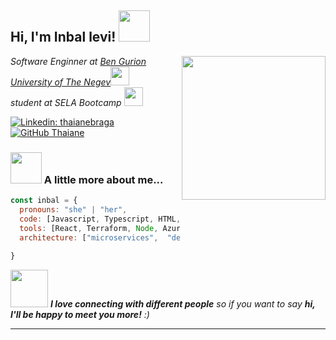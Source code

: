 <h2> Hi, I'm Inbal levi! <img src="https://media.giphy.com/media/mGcNjsfWAjY5AEZNw6/giphy.gif" width="50"></h2>
<img align='right' src="https://media.giphy.com/media/ieyl9zmCjO4b4t6qoY/giphy.gif" width="230">
<p><em>Software Enginner at <a href="http://www.unb.br">Ben Gurion University of The Negev</a><img src="https://media.giphy.com/media/fYSnHlufseco8Fh93Z/giphy.gif" width="30"></br>student at SELA Bootcamp <a href="https://www.thoughtworks.com"></a><img src="https://media.giphy.com/media/WUlplcMpOCEmTGBtBW/giphy.gif" width="30"> 
</em></p>

[![Linkedin: thaianebraga](https://img.shields.io/badge/-inballevi-blue?style=flat-square&logo=Linkedin&logoColor=white&link=https://www.linkedin.com/in/inbal-levi-a7b3451b3/)](https://www.linkedin.com/in/inbal-levi-a7b3451b3/)
[![GitHub Thaiane](https://img.shields.io/github/followers/inbalLevi?label=follow&style=social)](https://github.com/inbalLevi)


### <img src="https://media.giphy.com/media/VgCDAzcKvsR6OM0uWg/giphy.gif" width="50"> A little more about me...  

```javascript
const inbal = {
  pronouns: "she" | "her",
  code: [Javascript, Typescript, HTML, CSS, C, Python, Java, C++, Shell, SQL],
  tools: [React, Terraform, Node, Azure, Docker, Linux, Azure-Devops, Ansible],
  architecture: ["microservices",  "design system pattern"],
 
}
```

<img src="https://media.giphy.com/media/LnQjpWaON8nhr21vNW/giphy.gif" width="60"> <em><b>I love connecting with different people</b> so if you want to say <b>hi, I'll be happy to meet you more!</b> :)</em>

---

